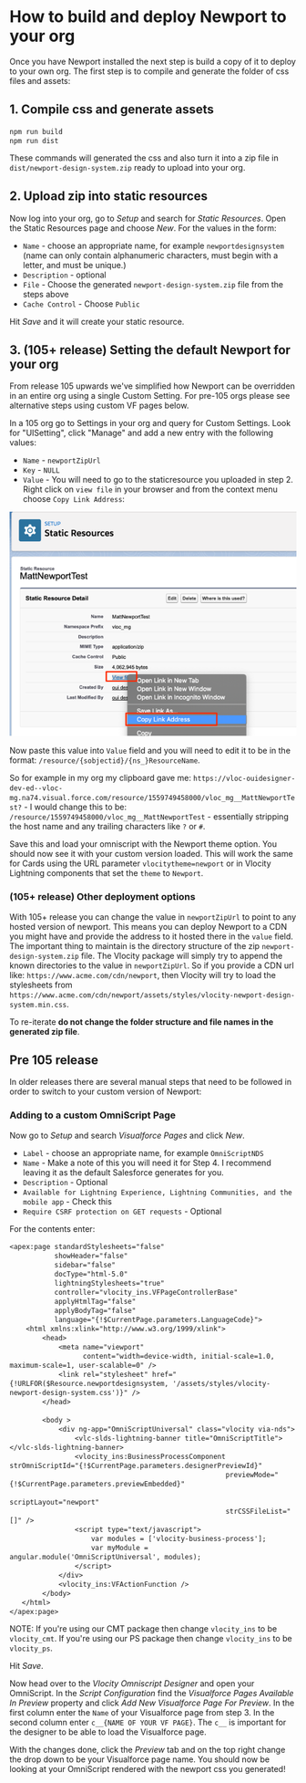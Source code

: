 # How to build and deploy Newport to your org

Once you have Newport installed the next step is build a copy of it to deploy to your own org. The first step is to compile and generate the folder of css files and assets:

## 1. Compile css and generate assets

```
npm run build
npm run dist
```

These commands will generated the css and also turn it into a zip file in `dist/newport-design-system.zip` ready to upload into your org.

## 2. Upload zip into static resources

Now log into your org, go to *Setup*  and search for *Static Resources*. Open the Static Resources page and choose *New*. For the values in the form:

* `Name` - choose an appropriate name, for example `newportdesignsystem` (name can only contain alphanumeric characters, must begin with a letter, and must be unique.)
* `Description` - optional
* `File` - Choose the generated `newport-design-system.zip` file from the steps above
* `Cache Control` - Choose `Public`

Hit *Save* and it will create your static resource.

## 3. (105+ release) Setting the default Newport for your org

From release 105 upwards we've simplified how Newport can be overridden in an entire org using a single Custom Setting. For pre-105 orgs please see alternative steps using custom VF pages below.

In a 105 org go to Settings in your org and query for Custom Settings. Look for "UISetting", click "Manage" and add a new entry with the following values:

* `Name` - `newportZipUrl`
* `Key` - `NULL`
* `Value` - You will need to go to the staticresource you uploaded in step 2. Right click on `view file` in your browser and from the context menu choose `Copy Link Address`:

![Preview tool](./docs/copy_link_address_of_static_resource.png)

Now paste this value into `Value` field and you will need to edit it to be in the format: `/resource/{sobjectid}/{ns_}ResourceName`.

So for example in my org my clipboard gave me: `https://vloc-ouidesigner-dev-ed--vloc-mg.na74.visual.force.com/resource/1559749458000/vloc_mg__MattNewportTest?` - I would change this to be: `/resource/1559749458000/vloc_mg__MattNewportTest` - essentially stripping the host name and any trailing characters like `?` or `#`.

Save this and load your omniscript with the Newport theme option. You should now see it with your custom version loaded. This will work the same for Cards using the URL parameter `vlocitytheme=newport` or in Vlocity Lightning components that set the `theme` to `Newport`.

###  (105+ release) Other deployment options

With 105+ release you can change the value in `newportZipUrl` to point to any hosted version of newport. This means you can deploy Newport to a CDN you might have and provide the address to it hosted there in the `value` field. The important thing to maintain is the directory structure of the zip `newport-design-system.zip` file. The Vlocity package will simply try to append the known directories to the value in `newportZipUrl`. So if you provide a CDN url like:  `https://www.acme.com/cdn/newport`, then Vlocity will try to load the stylesheets from `https://www.acme.com/cdn/newport/assets/styles/vlocity-newport-design-system.min.css`.

To re-iterate **do not change the folder structure and file names in the generated zip file**.

## Pre 105 release

In older releases there are several manual steps that need to be followed in order to switch to your custom version of Newport:

### Adding to a custom OmniScript Page

Now go to *Setup* and search *Visualforce Pages* and click *New*.

* `Label` - choose an appropriate name, for example `OmniScriptNDS`
* `Name` - Make a note of this you will need it for Step 4. I recommend leaving it as the default Salesforce generates for you.
* `Description` - Optional
* `Available for Lightning Experience, Lightning Communities, and the mobile app` - Check this
* `Require CSRF protection on GET requests` - Optional

For the contents enter:

```
<apex:page standardStylesheets="false"
           showHeader="false"
           sidebar="false"
           docType="html-5.0"
           lightningStylesheets="true"
           controller="vlocity_ins.VFPageControllerBase"
           applyHtmlTag="false"
           applyBodyTag="false"
           language="{!$CurrentPage.parameters.LanguageCode}">
    <html xmlns:xlink="http://www.w3.org/1999/xlink">
        <head>
            <meta name="viewport"
                  content="width=device-width, initial-scale=1.0, maximum-scale=1, user-scalable=0" />
            <link rel="stylesheet" href="{!URLFOR($Resource.newportdesignsystem, '/assets/styles/vlocity-newport-design-system.css')}" />
        </head>

        <body >
            <div ng-app="OmniScriptUniversal" class="vlocity via-nds">
                <vlc-slds-lightning-banner title="OmniScriptTitle"></vlc-slds-lightning-banner>
                <vlocity_ins:BusinessProcessComponent strOmniScriptId="{!$CurrentPage.parameters.designerPreviewId}"
                                                     previewMode="{!$CurrentPage.parameters.previewEmbedded}"
                                                     scriptLayout="newport"
                                                     strCSSFileList="[]" />
                <script type="text/javascript">
                    var modules = ['vlocity-business-process'];
                    var myModule = angular.module('OmniScriptUniversal', modules);
                </script>
            </div>
            <vlocity_ins:VFActionFunction />
        </body>
   </html>
</apex:page>
```

NOTE: If you're using our CMT package then change `vlocity_ins` to be `vlocity_cmt`. If you're using our PS package then change `vlocity_ins` to be `vlocity_ps`.

Hit *Save*.

Now head over to the *Vlocity Omniscript Designer* and open your OmniScript. In the *Script Configuration* find the *Visualforce Pages Available In Preview* property and click *Add New Visualforce Page For Preview*. In the first column enter the `Name` of your Visualforce page from step 3. In the second column enter `c__{NAME OF YOUR VF PAGE}`. The `c__` is important for the designer to be able to load the Visualforce page.

With the changes done, click the *Preview* tab and on the top right change the drop down to be your Visualforce page name. You should now be looking at your OmniScript rendered with the newport css you generated!
